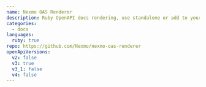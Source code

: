 ```yaml
---
name: Nexmo OAS Renderer
description: Ruby OpenAPI docs rendering, use standalone or add to your Rails app
categories:
  - docs
languages:
  ruby: true
repo: https://github.com/Nexmo/nexmo-oas-renderer
openApiVersions:
  v2: false
  v3: true
  v3_1: false
  v4: false
---
```

